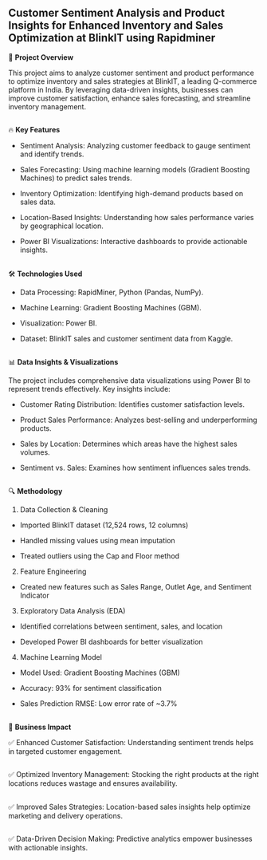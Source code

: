 ## Customer Sentiment Analysis and Product Insights for Enhanced Inventory and Sales Optimization at BlinkIT using Rapidminer

📌 __Project Overview__

This project aims to analyze customer sentiment and product performance to optimize inventory and sales strategies at BlinkIT, a leading Q-commerce platform in India. By leveraging data-driven insights, businesses can improve customer satisfaction, enhance sales forecasting, and streamline inventory management.
##

🔥 __Key Features__

* Sentiment Analysis: Analyzing customer feedback to gauge sentiment and identify trends.

* Sales Forecasting: Using machine learning models (Gradient Boosting Machines) to predict sales trends.

* Inventory Optimization: Identifying high-demand products based on sales data.

* Location-Based Insights: Understanding how sales performance varies by geographical location.

* Power BI Visualizations: Interactive dashboards to provide actionable insights.
##
🛠️ __Technologies Used__

* Data Processing: RapidMiner, Python (Pandas, NumPy).

* Machine Learning: Gradient Boosting Machines (GBM).

* Visualization: Power BI.

* Dataset: BlinkIT sales and customer sentiment data from Kaggle.

##
📊 __Data Insights & Visualizations__

The project includes comprehensive data visualizations using Power BI to represent trends effectively. Key insights include:

* Customer Rating Distribution: Identifies customer satisfaction levels.

* Product Sales Performance: Analyzes best-selling and underperforming products.

* Sales by Location: Determines which areas have the highest sales volumes.

* Sentiment vs. Sales: Examines how sentiment influences sales trends.

##
🔍 __Methodology__

1. Data Collection & Cleaning

* Imported BlinkIT dataset (12,524 rows, 12 columns)

* Handled missing values using mean imputation

* Treated outliers using the Cap and Floor method

2. Feature Engineering

* Created new features such as Sales Range, Outlet Age, and Sentiment Indicator

3. Exploratory Data Analysis (EDA)

* Identified correlations between sentiment, sales, and location

* Developed Power BI dashboards for better visualization

4. Machine Learning Model

* Model Used: Gradient Boosting Machines (GBM)

* Accuracy: 93% for sentiment classification

* Sales Prediction RMSE: Low error rate of ~3.7%
##
🎯 __Business Impact__

✅ Enhanced Customer Satisfaction: Understanding sentiment trends helps in targeted customer engagement.
##
✅ Optimized Inventory Management: Stocking the right products at the right locations reduces wastage and ensures 
availability.
##
✅ Improved Sales Strategies: Location-based sales insights help optimize marketing and delivery operations.
##
✅ Data-Driven Decision Making: Predictive analytics empower businesses with actionable insights.
